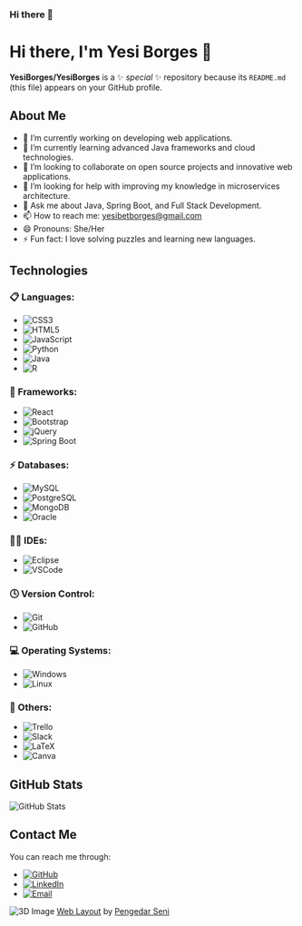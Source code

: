 ### Hi there 👋

<!--
**YesiBorges/YesiBorges** is a ✨ _special_ ✨ repository because its `README.md` (this file) appears on your GitHub profile.

Here are some ideas to get you started:

- 🔭 I’m currently working on ...
- 🌱 I’m currently learning ...
- 👯 I’m looking to collaborate on ...
- 🤔 I’m looking for help with ...
- 💬 Ask me about ...
- 📫 How to reach me: ...
- 😄 Pronouns: ...
- ⚡ Fun fact: ...
-->
# Hi there, I'm Yesi Borges 👋

**YesiBorges/YesiBorges** is a ✨ _special_ ✨ repository because its `README.md` (this file) appears on your GitHub profile.

## About Me

- 🔭 I’m currently working on developing web applications.
- 🌱 I’m currently learning advanced Java frameworks and cloud technologies.
- 👯 I’m looking to collaborate on open source projects and innovative web applications.
- 🤔 I’m looking for help with improving my knowledge in microservices architecture.
- 💬 Ask me about Java, Spring Boot, and Full Stack Development.
- 📫 How to reach me: yesibetborges@gmail.com
- 😄 Pronouns: She/Her
- ⚡ Fun fact: I love solving puzzles and learning new languages.

## Technologies

### 📋 Languages:
- ![CSS3](https://img.shields.io/badge/CSS3-1572B6?style=flat-square&logo=css3&logoColor=white)
- ![HTML5](https://img.shields.io/badge/HTML5-E34F26?style=flat-square&logo=html5&logoColor=white)
- ![JavaScript](https://img.shields.io/badge/JavaScript-F7DF1E?style=flat-square&logo=javascript&logoColor=black)
- ![Python](https://img.shields.io/badge/Python-3776AB?style=flat-square&logo=python&logoColor=white)
- ![Java](https://img.shields.io/badge/Java-007396?style=flat-square&logo=java&logoColor=white)
- ![R](https://img.shields.io/badge/R-276DC3?style=flat-square&logo=r&logoColor=white)

### 🚀 Frameworks:
- ![React](https://img.shields.io/badge/React-20232A?style=flat-square&logo=react&logoColor=61DAFB)
- ![Bootstrap](https://img.shields.io/badge/Bootstrap-563D7C?style=flat-square&logo=bootstrap&logoColor=white)
- ![jQuery](https://img.shields.io/badge/jQuery-0769AD?style=flat-square&logo=jquery&logoColor=white)
- ![Spring Boot](https://img.shields.io/badge/Spring%20Boot-6DB33F?style=flat-square&logo=spring-boot&logoColor=white)

### ⚡ Databases:
- ![MySQL](https://img.shields.io/badge/MySQL-4479A1?style=flat-square&logo=mysql&logoColor=white)
- ![PostgreSQL](https://img.shields.io/badge/PostgreSQL-336791?style=flat-square&logo=postgresql&logoColor=white)
- ![MongoDB](https://img.shields.io/badge/MongoDB-47A248?style=flat-square&logo=mongodb&logoColor=white)
- ![Oracle](https://img.shields.io/badge/Oracle-F80000?style=flat-square&logo=oracle&logoColor=white)

### 👩‍💻 IDEs:
- ![Eclipse](https://img.shields.io/badge/Eclipse-2C2255?style=flat-square&logo=eclipse&logoColor=white)
- ![VSCode](https://img.shields.io/badge/VS%20Code-007ACC?style=flat-square&logo=visual-studio-code&logoColor=white)

### 🕓 Version Control:
- ![Git](https://img.shields.io/badge/Git-F05032?style=flat-square&logo=git&logoColor=white)
- ![GitHub](https://img.shields.io/badge/GitHub-181717?style=flat-square&logo=github&logoColor=white)

### 💻 Operating Systems:
- ![Windows](https://img.shields.io/badge/Windows-0078D6?style=flat-square&logo=windows&logoColor=white)
- ![Linux](https://img.shields.io/badge/Linux-FCC624?style=flat-square&logo=linux&logoColor=black)

### 🥅 Others:
- ![Trello](https://img.shields.io/badge/Trello-0052CC?style=flat-square&logo=trello&logoColor=white)
- ![Slack](https://img.shields.io/badge/Slack-4A154B?style=flat-square&logo=slack&logoColor=white)
- ![LaTeX](https://img.shields.io/badge/LaTeX-008080?style=flat-square&logo=latex&logoColor=white)
- ![Canva](https://img.shields.io/badge/Canva-00C4CC?style=flat-square&logo=canva&logoColor=white)

## GitHub Stats

![GitHub Stats](https://github-readme-stats.vercel.app/api?username=YesiBorges&show_icons=true&theme=radical)

## Contact Me

You can reach me through:
- [![GitHub](https://img.shields.io/badge/GitHub-YesiBorges-black?style=flat-square&logo=github)](https://github.com/YesiBorges)
- [![LinkedIn](https://img.shields.io/badge/LinkedIn-Yesibet%20Borges-blue?style=flat-square&logo=linkedin)](https://www.linkedin.com/in/yesibet-borges-b18b2a291/)
- [![Email](https://img.shields.io/badge/Email-yesibetborges@gmail.com-red?style=flat-square&logo=gmail)](mailto:yesibetborges@gmail.com)

![3D Image](https://i.imgur.com/69yU5at.png)
<a href="https://iconscout.com/3d-illustrations/web-layout-5437735" class="text-underline font-size-sm" target="_blank">Web Layout</a> by <a href="https://iconscout.com/contributors/pengedarseni" class="text-underline font-size-sm" target="_blank">Pengedar Seni</a>

